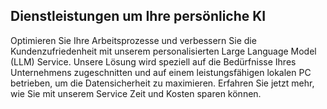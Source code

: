 ## Dienstleistungen um Ihre persönliche KI
Optimieren Sie Ihre Arbeitsprozesse und verbessern Sie die Kundenzufriedenheit mit unserem personalisierten Large Language Model (LLM) Service. Unsere Lösung wird speziell auf die Bedürfnisse Ihres Unternehmens zugeschnitten und auf einem leistungsfähigen lokalen PC betrieben, um die Datensicherheit zu maximieren. Erfahren Sie jetzt mehr, wie Sie mit unserem Service Zeit und Kosten sparen können.